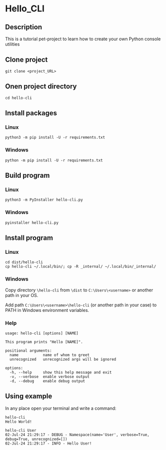 # Hello_CLI

## Description
This is a tutorial pet-project to learn how to create your own 
 Python console utilities

## Clone project

```shell
git clone <project_URL>
```

## Onen project directory

```shell
cd hello-cli
```

## Install packages

### Linux

```shell
python3 -m pip install -U -r requirements.txt
```

### Windows

```shell
python -m pip install -U -r requirements.txt
```

## Build program

### Linux

```shell
python3 -m PyInstaller hello-cli.py
```

### Windows

```shell
pyinstaller hello-cli.py
```

## Install program

### Linux

```shell
cd dist/hello-cli
cp hello-cli ~/.local/bin/; cp -R _internal/ ~/.local/bin/_internal/
```

### Windows

Copy directory `\hello-cli` from `\dist` to `C:\Users\<username>` or another path in your OS.

Add path `C:\Users\<username>\hello-cli` (or another path in your case) to PATH in Windows environment variables.

### Help

```shell
usage: hello-cli [options] [NAME]

This program prints "Hello [NAME]".

positional arguments:
  name           name of whom to greet
  unrecognized   unrecognized args will be ignored

options:
  -h, --help     show this help message and exit
  -v, --verbose  enable verbose output
  -d, --debug    enable debug output
```

## Using example

In any place open your terminal and write a command:

```shell
hello-cli
Hello World!
```

```shell
hello-cli User
02-Jul-24 21:29:17 - DEBUG - Namespace(name='User', verbose=True, debug=True, unrecognized=[])
02-Jul-24 21:29:17 - INFO - Hello User!
```
